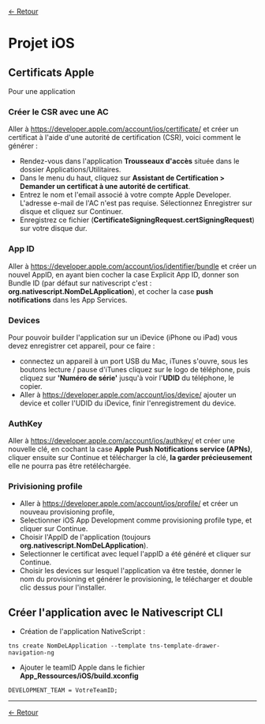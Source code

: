 [<- Retour](./README.md)

# Projet iOS

## Certificats Apple

Pour une application

### Créer le CSR avec une AC

Aller à https://developer.apple.com/account/ios/certificate/ et créer un certificat à l'aide d'une autorité de certification (CSR), voici comment le générer :
- Rendez-vous dans l'application **Trousseaux d'accès** située dans le dossier Applications/Utilitaires.
- Dans le menu du haut, cliquez sur **Assistant de Certification > Demander un certificat à une autorité de certificat**.
- Entrez le nom et l'email associé à votre compte Apple Developer. L'adresse e-mail de l'AC n'est pas requise. Sélectionnez Enregistrer sur disque et cliquez sur Continuer.
- Enregistrez ce fichier (**CertificateSigningRequest.certSigningRequest**) sur votre disque dur.

### App ID

Aller à https://developer.apple.com/account/ios/identifier/bundle et créer un nouvel AppID, en ayant bien cocher la case Explicit App ID, donner son Bundle ID (par défaut sur nativescript c'est : **org.nativescript.NomDeLApplication**), et cocher la case **push notifications** dans les App Services.

### Devices

Pour pouvoir builder l'application sur un iDevice (iPhone ou iPad) vous devez enregistrer cet appareil, pour ce faire :
- connectez un appareil à un port USB du Mac, iTunes s'ouvre, sous les boutons lecture / pause d'iTunes cliquez sur le logo de téléphone, puis cliquez sur **'Numéro de série'** jusqu'à voir l'**UDID** du téléphone, le copier.
- Aller à https://developer.apple.com/account/ios/device/ ajouter un device et coller l'UDID du iDevice, finir l'enregistrement du device.

### AuthKey

Aller à https://developer.apple.com/account/ios/authkey/ et créer une nouvelle clé, en cochant la case **Apple Push Notifications service (APNs)**, cliquer ensuite sur Continue et télécharger la clé, **la garder précieusement** elle ne pourra pas être retéléchargée.

### Privisioning profile
- Aller à https://developer.apple.com/account/ios/profile/ et créer un nouveau provisioning profile,
- Selectionner iOS App Development comme provisioning profile type, et cliquer sur Continue.
- Choisir l'AppID de l'application (toujours **org.nativescript.NomDeLApplication**).
- Selectionner le certificat avec lequel l'appID a été généré et cliquer sur Continue.
- Choisir les devices sur lesquel l'application va être testée, donner le nom du provisioning et générer le provisioning, le télécharger et double clic dessus pour l'installer.

## Créer l'application avec le Nativescript CLI
- Création de l'application NativeScript :
```
tns create NomDeLApplication --template tns-template-drawer-navigation-ng
```
- Ajouter le teamID Apple dans le fichier **App_Ressources/iOS/build.xconfig**
```
DEVELOPMENT_TEAM = VotreTeamID;
```
---
[<- Retour](./README.md)